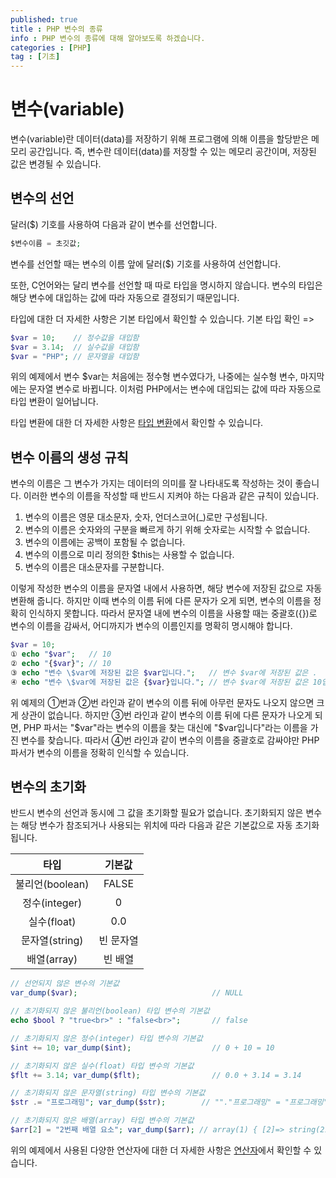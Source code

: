 ```yaml
---
published: true
title : PHP 변수의 종류
info : PHP 변수의 종류에 대해 알아보도록 하겠습니다.
categories : [PHP]
tag : [기초]
---
```


# 변수(variable)
변수(variable)란 데이터(data)를 저장하기 위해 프로그램에 의해 이름을 할당받은 메모리 공간입니다.
즉, 변수란 데이터(data)를 저장할 수 있는 메모리 공간이며, 저장된 값은 변경될 수 있습니다.


## 변수의 선언
달러($) 기호를 사용하여 다음과 같이 변수를 선언합니다.
```php
$변수이름 = 초깃값;
```
변수를 선언할 때는 변수의 이름 앞에 달러($) 기호를 사용하여 선언합니다.

또한, C언어와는 달리 변수를 선언할 때 따로 타입을 명시하지 않습니다.
변수의 타입은 해당 변수에 대입하는 값에 따라 자동으로 결정되기 때문입니다.

타입에 대한 더 자세한 사항은 기본 타입에서 확인할 수 있습니다.
기본 타입 확인 =>
```php
$var = 10;    // 정수값을 대입함
$var = 3.14;  // 실수값을 대입함
$var = "PHP"; // 문자열을 대입함
```
위의 예제에서 변수 $var는 처음에는 정수형 변수였다가, 나중에는 실수형 변수, 마지막에는 문자열 변수로 바뀝니다.
이처럼 PHP에서는 변수에 대입되는 값에 따라 자동으로 타입 변환이 일어납니다.

타입 변환에 대한 더 자세한 사항은 [타입 변환](https://developer.wade.pw/php/typejuggling)에서 확인할 수 있습니다.


## 변수 이름의 생성 규칙
변수의 이름은 그 변수가 가지는 데이터의 의미를 잘 나타내도록 작성하는 것이 좋습니다.
이러한 변수의 이름을 작성할 때 반드시 지켜야 하는 다음과 같은 규칙이 있습니다.

1. 변수의 이름은 영문 대소문자, 숫자, 언더스코어(\_)로만 구성됩니다.
2. 변수의 이름은 숫자와의 구분을 빠르게 하기 위해 숫자로는 시작할 수 없습니다.
3. 변수의 이름에는 공백이 포함될 수 없습니다.
4. 변수의 이름으로 미리 정의한 $this는 사용할 수 없습니다.
5. 변수의 이름은 대소문자를 구분합니다.

이렇게 작성한 변수의 이름을 문자열 내에서 사용하면, 해당 변수에 저장된 값으로 자동 변환해 줍니다.
하지만 이때 변수의 이름 뒤에 다른 문자가 오게 되면, 변수의 이름을 정확히 인식하지 못합니다.
따라서 문자열 내에 변수의 이름을 사용할 때는 중괄호({})로 변수의 이름을 감싸서, 어디까지가 변수의 이름인지를 명확히 명시해야 합니다.

```php
$var = 10;
① echo "$var";   // 10
② echo "{$var}"; // 10
③ echo "변수 \$var에 저장된 값은 $var입니다.";   // 변수 $var에 저장된 값은 .
④ echo "변수 \$var에 저장된 값은 {$var}입니다."; // 변수 $var에 저장된 값은 10입니다.
```
위 예제의 ①번과 ②번 라인과 같이 변수의 이름 뒤에 아무런 문자도 나오지 않으면 크게 상관이 없습니다.
하지만 ③번 라인과 같이 변수의 이름 뒤에 다른 문자가 나오게 되면, PHP 파서는 "$var"라는 변수의 이름을 찾는 대신에 "$var입니다"라는 이름을 가진 변수를 찾습니다.
따라서 ④번 라인과 같이 변수의 이름을 중괄호로 감싸야만 PHP 파서가 변수의 이름을 정확히 인식할 수 있습니다.

## 변수의 초기화
반드시 변수의 선언과 동시에 그 값을 초기화할 필요가 없습니다.
초기화되지 않은 변수는 해당 변수가 참조되거나 사용되는 위치에 따라 다음과 같은 기본값으로 자동 초기화됩니다.


|타입|기본값|
|:---:|:---:|
|불리언(boolean)|FALSE|
|정수(integer)|0|
|실수(float)|0.0|
|문자열(string)|빈 문자열|
|배열(array)|빈 배열|


```php
// 선언되지 않은 변수의 기본값
var_dump($var);                              // NULL

// 초기화되지 않은 불리언(boolean) 타입 변수의 기본값
echo $bool ? "true<br>" : "false<br>";       // false

// 초기화되지 않은 정수(integer) 타입 변수의 기본값
$int += 10; var_dump($int);                  // 0 + 10 = 10

// 초기화되지 않은 실수(float) 타입 변수의 기본값
$flt += 3.14; var_dump($flt);                // 0.0 + 3.14 = 3.14

// 초기화되지 않은 문자열(string) 타입 변수의 기본값
$str .= "프로그래밍"; var_dump($str);        // ""."프로그래밍" = "프로그래밍"

// 초기화되지 않은 배열(array) 타입 변수의 기본값
$arr[2] = "2번째 배열 요소"; var_dump($arr); // array(1) { [2]=> string(21) "2번째 배열 요소" }
```
위의 예제에서 사용된 다양한 연산자에 대한 더 자세한 사항은  [연산자](https://developer.wade.pw/php/operator_arithmetic)에서 확인할 수 있습니다.
